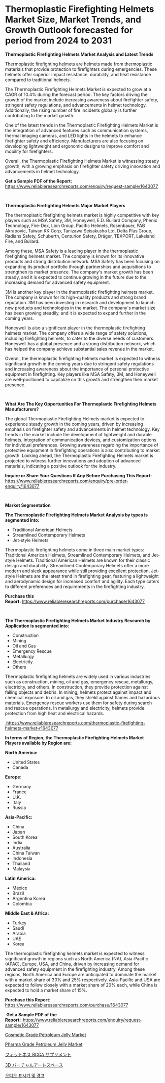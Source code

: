 <p><h1>Thermoplastic Firefighting Helmets Market Size, Market Trends, and Growth Outlook forecasted for period from 2024 to 2031</h1></p><p><strong>Thermoplastic Firefighting Helmets Market Analysis and Latest Trends</strong></p>
<p><p>Thermoplastic firefighting helmets are helmets made from thermoplastic materials that provide protection to firefighters during emergencies. These helmets offer superior impact resistance, durability, and heat resistance compared to traditional helmets.</p><p>The Thermoplastic Firefighting Helmets Market is expected to grow at a CAGR of 10.4% during the forecast period. The key factors driving the growth of the market include increasing awareness about firefighter safety, stringent safety regulations, and advancements in helmet technology. Additionally, the rising number of fire incidents globally is further contributing to the market growth.</p><p>One of the latest trends in the Thermoplastic Firefighting Helmets Market is the integration of advanced features such as communication systems, thermal imaging cameras, and LED lights in the helmets to enhance firefighter safety and efficiency. Manufacturers are also focusing on developing lightweight and ergonomic designs to improve comfort and mobility for firefighters.</p><p>Overall, the Thermoplastic Firefighting Helmets Market is witnessing steady growth, with a growing emphasis on firefighter safety driving innovation and advancements in helmet technology.</p></p>
<p><strong>Get a Sample PDF of the Report:&nbsp;</strong> <a href="https://www.reliableresearchreports.com/enquiry/request-sample/1643077">https://www.reliableresearchreports.com/enquiry/request-sample/1643077</a></p>
<p>&nbsp;</p>
<p><strong>Thermoplastic Firefighting Helmets Major Market Players</strong></p>
<p><p>The thermoplastic firefighting helmets market is highly competitive with key players such as MSA Safety, 3M, Honeywell, E.D. Bullard Company, Phenix Technology, Fire-Dex, Lion Group, Pacific Helmets, Rosenbauer, PAB Akrapovic, Taiwan KK Corp, Tanizawa Seisakusho Ltd, Delta Plus Group, Radians Safety, Schuberth, Centurion Safety, Dräger, TEXPORT, Lakeland Fire, and Bullard.</p><p>Among these, MSA Safety is a leading player in the thermoplastic firefighting helmets market. The company is known for its innovative products and strong distribution network. MSA Safety has been focusing on expanding its product portfolio through partnerships and acquisitions to strengthen its market presence. The company's market growth has been steady, and it is expected to continue growing in the future due to the increasing demand for advanced safety equipment.</p><p>3M is another key player in the thermoplastic firefighting helmets market. The company is known for its high-quality products and strong brand reputation. 3M has been investing in research and development to launch new products and technologies in the market. The company's market size has been growing steadily, and it is expected to expand further in the coming years.</p><p>Honeywell is also a significant player in the thermoplastic firefighting helmets market. The company offers a wide range of safety solutions, including firefighting helmets, to cater to the diverse needs of customers. Honeywell has a global presence and a strong distribution network, which has helped the company achieve substantial sales revenue in the market.</p><p>Overall, the thermoplastic firefighting helmets market is expected to witness significant growth in the coming years due to stringent safety regulations and increasing awareness about the importance of personal protective equipment in firefighting. Key players like MSA Safety, 3M, and Honeywell are well-positioned to capitalize on this growth and strengthen their market presence.</p></p>
<p>&nbsp;</p>
<p><strong>What Are The Key Opportunities For Thermoplastic Firefighting Helmets Manufacturers?</strong></p>
<p><p>The global Thermoplastic Firefighting Helmets market is expected to experience steady growth in the coming years, driven by increasing emphasis on firefighter safety and advancements in helmet technology. Key trends in the market include the development of lightweight and durable helmets, integration of communication devices, and customization options for individual preferences. Growing awareness regarding the importance of protective equipment in firefighting operations is also contributing to market growth. Looking ahead, the Thermoplastic Firefighting Helmets market is projected to witness further innovations and adoption of advanced materials, indicating a positive outlook for the industry.</p></p>
<p><strong>Inquire or Share Your Questions If Any Before Purchasing This Report:</strong> <a href="https://www.reliableresearchreports.com/enquiry/pre-order-enquiry/1643077">https://www.reliableresearchreports.com/enquiry/pre-order-enquiry/1643077</a></p>
<p>&nbsp;</p>
<p><strong>Market Segmentation</strong></p>
<p><strong>The Thermoplastic Firefighting Helmets Market Analysis by types is segmented into:</strong></p>
<p><ul><li>Traditional American Helmets</li><li>Streamlined Contemporary Helmets</li><li>Jet-style Helmets</li></ul></p>
<p><p>Thermoplastic firefighting helmets come in three main market types: Traditional American Helmets, Streamlined Contemporary Helmets, and Jet-style Helmets. Traditional American Helmets are known for their classic design and durability. Streamlined Contemporary Helmets offer a more modern and sleek appearance while still providing excellent protection. Jet-style Helmets are the latest trend in firefighting gear, featuring a lightweight and aerodynamic design for increased comfort and agility. Each type caters to different preferences and requirements in the firefighting industry.</p></p>
<p><strong>Purchase this Report:&nbsp;</strong><a href="https://www.reliableresearchreports.com/purchase/1643077">https://www.reliableresearchreports.com/purchase/1643077</a></p>
<p>&nbsp;</p>
<p><strong>The Thermoplastic Firefighting Helmets Market Industry Research by Application is segmented into:</strong></p>
<p><ul><li>Construction</li><li>Mining</li><li>Oil and Gas</li><li>Emergency Rescue</li><li>Metallurgy</li><li>Electricity</li><li>Others</li></ul></p>
<p><p>Thermoplastic firefighting helmets are widely used in various industries such as construction, mining, oil and gas, emergency rescue, metallurgy, electricity, and others. In construction, they provide protection against falling objects and debris. In mining, helmets protect against impact and chemical exposure. In oil and gas, they shield against flames and hazardous materials. Emergency rescue workers use them for safety during search and rescue operations. In metallurgy and electricity, helmets provide protection from high heat and electrical hazards.</p></p>
<p><a href="https://www.reliableresearchreports.com/thermoplastic-firefighting-helmets-market-r1643077">&nbsp;https://www.reliableresearchreports.com/thermoplastic-firefighting-helmets-market-r1643077</a></p>
<p><strong>In terms of Region, the Thermoplastic Firefighting Helmets Market Players available by Region are:</strong></p>
<p>
    <p> <strong> North America: </strong>
        <ul>
            <li>United States</li>
            <li>Canada</li>
        </ul>
        </p> 
    <p> <strong> Europe: </strong>
        <ul>
            <li>Germany</li>
            <li>France</li>
            <li>U.K.</li>
            <li>Italy</li>
            <li>Russia</li>
        </ul>
        </p> 
    <p> <strong> Asia-Pacific: </strong>
        <ul>
            <li>China</li>
            <li>Japan</li>
            <li>South Korea</li>
            <li>India</li>
            <li>Australia</li>
            <li>China Taiwan</li>
            <li>Indonesia</li>
            <li>Thailand</li>
            <li>Malaysia</li>
        </ul>
        </p> 
    <p> <strong> Latin America: </strong>
        <ul>
            <li>Mexico</li>
            <li>Brazil</li>
            <li>Argentina Korea</li>
            <li>Colombia</li>
        </ul>
        </p> 
    <p> <strong> Middle East & Africa: </strong>
        <ul>
            <li>Turkey</li>
            <li>Saudi</li>
            <li>Arabia</li>
            <li>UAE</li>
            <li>Korea</li>
        </ul>
    </p>
    </p>
<p><p>The thermoplastic firefighting helmets market is expected to witness significant growth in regions such as North America (NA), Asia-Pacific (APAC), Europe, USA, and China, driven by increasing demand for advanced safety equipment in the firefighting industry. Among these regions, North America and Europe are anticipated to dominate the market with a market share of 30% and 25% respectively. Asia-Pacific and USA are expected to follow closely with a market share of 20% each, while China is expected to hold a market share of 15%.</p></p>
<p><strong>Purchase this Report: </strong><a href="https://www.reliableresearchreports.com/purchase/1643077">https://www.reliableresearchreports.com/purchase/1643077</a></p>
<p>&nbsp;<strong>Get a Sample PDF of the Report:&nbsp;&nbsp;</strong><a href="https://www.reliableresearchreports.com/enquiry/request-sample/1643077">https://www.reliableresearchreports.com/enquiry/request-sample/1643077</a></p>
<p><strong></strong></p>
<p><p><a href="https://github.com/KeeganBarrows2023/Market-Research-Report-List-1/blob/main/cosmetic-grade-petroleum-jelly-market.md">Cosmetic Grade Petroleum Jelly Market</a></p><p><a href="https://github.com/Alonsoolds3wq1d81czn8rbol/Market-Research-Report-List-2/blob/main/pharma-grade-petroleum-jelly-market.md">Pharma Grade Petroleum Jelly Market</a></p><p><a href="https://github.com/AaronVargas43/Market-Research-Report-List-2/blob/main/8663730114037.md">フィットネス BCCA サプリメント</a></p><p><a href="https://github.com/CloydAbbott2023/Market-Research-Report-List-2/blob/main/3705929114038.md">3D バーチャルアートスペース</a></p><p><a href="https://github.com/emakpiahsopiah/Market-Research-Report-List-1/blob/main/6452561124358.md">오디오 표시기 및 경고</a></p></p>